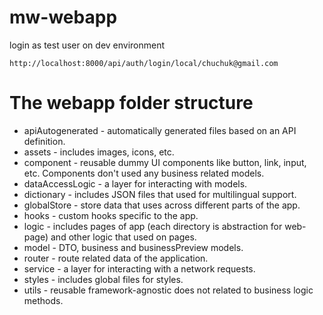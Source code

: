 # mw-webapp 

login as test user on dev environment
```
http://localhost:8000/api/auth/login/local/chuchuk@gmail.com
```

# The webapp folder structure

- apiAutogenerated - automatically generated files based on an API definition.
- assets - includes images, icons, etc.
- component - reusable dummy UI components like button, link, input, etc. Components don't used any business related models.
- dataAccessLogic - a layer for interacting with models.
- dictionary - includes JSON files that used for multilingual support.
- globalStore - store data that uses across different parts of the app.
- hooks - custom hooks specific to the app.
- logic - includes pages of app (each directory is abstraction for web-page) and other logic that used on pages.
- model - DTO, business and businessPreview models.
- router - route related data of the application.
- service - a layer for interacting with a network requests.
- styles - includes global files for styles.
- utils - reusable framework-agnostic does not related to business logic methods.